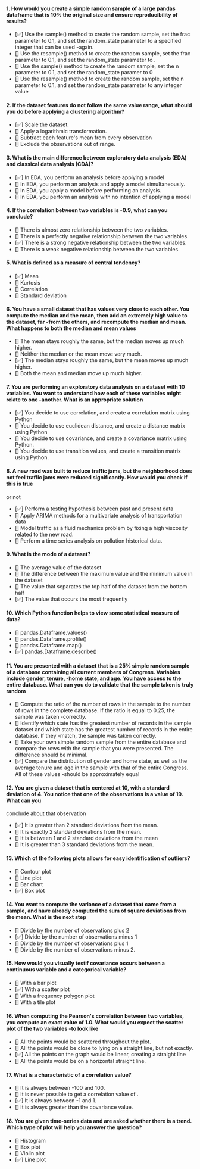 #### 1. How would you create a simple random sample of a large pandas dataframe that is 10% the original size and ensure reproducibility of results?

- [✅] Use the sample() method to create the random sample, set the frac parameter to 0.1, and set the random_state parameter to a specified integer that can be used -again.
- [] Use the resample() method to create the random sample, set the frac parameter to 0.1, and set the random_state parameter to .
- [] Use the sample() method to create the random sample, set the n parameter to 0.1, and set the random_state paramer to 0
- [] Use the resample() method to create the random sample, set the n parameter to 0.1, and set the random_state parameter to any integer value

#### 2. If the dataset features do not follow the same value range, what should you do before applying a clustering algorithm?

- [✅] Scale the dataset.
- [] Apply a logarithmic transformation.
- [] Subtract each feature's mean from every observation
- [] Exclude the observations out of range.

#### 3. What is the main difference between exploratory data analysis (EDA) and classical data analysis (CDA)?

- [✅] In EDA, you perform an analysis before applying a model
- [] In EDA, you perform an analysis and apply a model simultaneously.
- [] In EDA, you apply a model before performing an analysis.
- [] In EDA, you perform an analysis with no intention of applying a model

#### 4. If the correlation between two variables is -0.9, what can you conclude?

- [] There is almost zero relationship between the two variables.
- [] There is a perfectly negative relationship between the two variables.
- [✅] There is a strong negative relationship between the two variables.
- [] There is a weak negative relationship between the two variables.

#### 5. What is defined as a measure of central tendency?

- [✅] Mean
- [] Kurtosis
- [] Correlation
- [] Standard deviation

#### 6. You have a small dataset that has values very close to each other. You compute the median and the mean, then add an extremely high value to the dataset, far -from the others, and recompute the median and mean. What happens to both the median and mean values

- [] The mean stays roughly the same, but the median moves up much higher.
- [] Neither the median or the mean move very much.
- [✅] The median stays roughly the same, but the mean moves up much higher.
- [] Both the mean and median move up much higher.

#### 7. You are performing an exploratory data analysis on a dataset with 10 variables. You want to understand how each of these variables might relate to one -another. What is an appropriate solution

- [✅] You decide to use correlation, and create a correlation matrix using Python
- [] You decide to use euclidean distance, and create a distance matrix using Python
- [] You decide to use covariance, and create a covariance matrix using Python.
- [] You decide to use transition values, and create a transition matrix using Python.

#### 8. A new road was built to reduce traffic jams, but the neighborhood does not feel traffic jams were reduced significantly. How would you check if this is true

or not

- [✅] Perform a testing hypothesis between past and present data
- [] Apply ARIMA methods for a multivariate analysis of transportation data
- [] Model traffic as a fluid mechanics problem by fixing a high viscosity related to the new road.
- [] Perform a time series analysis on pollution historical data.

#### 9. What is the mode of a dataset?

- [] The average value of the dataset
- [] The difference between the maximum value and the minimum value in the dataset
- [] The value that separates the top half of the dataset from the bottom half
- [✅] The value that occurs the most frequently

#### 10. Which Python function helps to view some statistical measure of data?

- [] pandas.Dataframe.values()
- [] pandas.Dataframe.profile()
- [] pandas.Dataframe.map()
- [✅] pandas.Dataframe.describe()

#### 11. You are presented with a dataset that is a 25% simple random sample of a database containing all current members of Congress. Variables include gender, tenure, -home state, and age. You have access to the entire database. What can you do to validate that the sample taken is truly random

- [] Compute the ratio of the number of rows in the sample to the number of rows in the complete database. If the ratio is equal to 0.25, the sample was taken -correctly.
- [] Identify which state has the greatest number of records in the sample dataset and which state has the greatest number of records in the entire database. If they -match, the sample was taken correctly.
- [] Take your own simple random sample from the entire database and compare the rows with the sample that you were presented. The difference should be minimal.
- [✅] Compare the distribution of gender and home state, as well as the average tenure and age in the sample with that of the entire Congress. All of these values -should be approximately equal

#### 12. You are given a dataset that is centered at 10, with a standard deviation of 4. You notice that one of the observations is a value of 19. What can you

conclude about that observation

- [✅] It is greater than 2 standard deviations from the mean.
- [] It is exactly 2 standard deviations from the mean.
- [] It is between 1 and 2 standard deviations from the mean
- [] It is greater than 3 standard deviations from the mean.

#### 13. Which of the following plots allows for easy identification of outliers?

- [] Contour plot
- [] Line plot
- [] Bar chart
- [✅] Box plot

#### 14. You want to compute the variance of a dataset that came from a sample, and have already computed the sum of square deviations from the mean. What is the next step

- [] Divide by the number of observations plus 2
- [✅] Divide by the number of observations minus 1
- [] Divide by the number of observations plus 1
- [] Divide by the number of observations minus 2.

#### 15. How would you visually testif covariance occurs between a continuous variable and a categorical variable?

- [] With a bar plot
- [✅] With a scatter plot
- [] With a frequency polygon plot
- [] With a tile plot

#### 16. When computing the Pearson's correlation between two variables, you compute an exact value of 1.0. What would you expect the scatter plot of the two variables -to look like

- [] All the points would be scattered throughout the plot.
- [] All the points would be close to lying on a straight line, but not exactly.
- [✅] All the points on the graph would be linear, creating a straight line
- [] All the points would be on a horizontal straight line.

#### 17. What is a characteristic of a correlation value?

- [] It is always between -100 and 100.
- [] It is never possible to get a correlation value of .
- [✅] It is always between -1 and 1.
- [] It is always greater than the covariance value.

#### 18. You are given time-series data and are asked whether there is a trend. Which type of plot will help you answer the question?

- [] Histogram
- [] Box plot
- [] Violin plot
- [✅] Line plot
